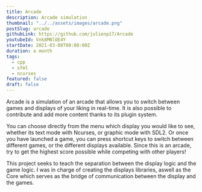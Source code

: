 ```yaml
---
title: Arcade
description: Arcade simulation
thumbnail: "../../assets/images/arcade.png"
postSlug: arcade
githubLink: https://github.com/julienp17/Arcade
youtubeId: Vnk8MNlOE4Y
startDate: 2021-03-08T00:00:00Z
duration: a month
tags:
  - cpp
  - sfml
  - ncurses
featured: false
draft: false
---
```


Arcade is a simulation of an arcade that allows you to switch between games and displays of your liking in real-time. It is also possible to contribute and add more content thanks to its plugin system.

You can choose directly from the menu which display you would like to see, whether its text mode with Ncurses, or graphic
mode with SDL2. Or once you have launched a game, you can press shortcut keys to switch between different games, or the
different displays available. Since this is an arcade, try to get the highest score possible while competing with other players!

This project seeks to teach the separation between the display logic and the game logic.
I was in charge of creating the displays libraries, aswell as the Core which serves as the bridge of communication
between the display and the games.